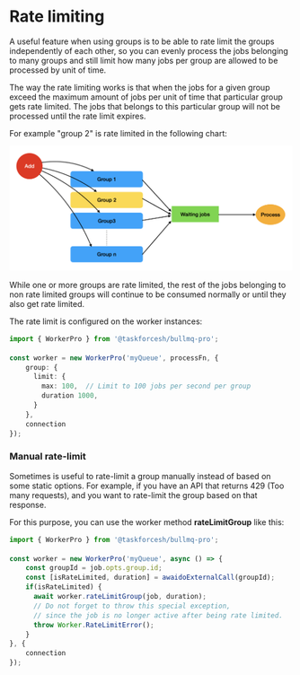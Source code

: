 # Rate limiting

A useful feature when using groups is to be able to rate limit the groups independently of each other, so you can evenly process the jobs belonging to many groups and still limit how many jobs per group are allowed to be processed by unit of time.

The way the rate limiting works is that when the jobs for a given group exceed the maximum amount of jobs per unit of time that particular group gets rate limited. The jobs that belongs to this particular group will not be processed until the rate limit expires.

For example "group 2" is rate limited in the following chart:

![Rate limited group](<../../.gitbook/assets/image (3).png>)

While one or more groups are rate limited, the rest of the jobs belonging to non rate limited groups will continue to be consumed normally or until they also get rate limited.

The rate limit is configured on the worker instances:

```typescript
import { WorkerPro } from '@taskforcesh/bullmq-pro';

const worker = new WorkerPro('myQueue', processFn, {
    group: {
      limit: {
        max: 100,  // Limit to 100 jobs per second per group
        duration 1000,
      }
    },
    connection
});
```

### Manual rate-limit

Sometimes is useful to rate-limit a group manually instead of based on some static options. For example, if you have an API that returns 429 (Too many requests), and you want to rate-limit the group based on that response.

For this purpose, you can use the worker method **rateLimitGroup** like this:

```typescript
import { WorkerPro } from '@taskforcesh/bullmq-pro';

const worker = new WorkerPro('myQueue', async () => {
    const groupId = job.opts.group.id;
    const [isRateLimited, duration] = awaidoExternalCall(groupId);
    if(isRateLimited) {
      await worker.rateLimitGroup(job, duration);
      // Do not forget to throw this special exception,
      // since the job is no longer active after being rate limited.
      throw Worker.RateLimitError();
    }
}, {
    connection
});
```

